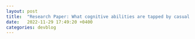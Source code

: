 ```yaml
---
layout: post
title:  "Research Paper: What cognitive abilities are tapped by casual video games?"
date:   2022-11-29 17:49:20 +0400
categories: devblog
---
```

